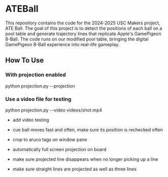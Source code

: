 # ATEBall

This repository contains the code for the 2024-2025 USC Makers project, ATE Ball. The goal of this project is to detect the positions of each ball on a pool table and generate trajectory lines that replicate Apple's GamePigeon 8-Ball. The code runs on our modified pool table, bringing the digital GamePigeon 8-Ball experience into real-life gameplay.

## How To Use

### With projection enabled
python projection.py --projection

### Use a video file for testing
python projection.py --video videos/shot.mp4

- add video testing

- cue ball moves fast and often, make sure its position is rechecked often

- crop to aruco tags on window pane

- automatically full screen projection on board

- make sure projected line disappears when no longer picking up a line

- make sure straight lines are projected as well as three lines


